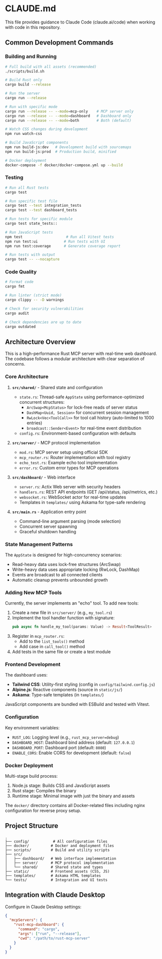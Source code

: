 # CLAUDE.md

This file provides guidance to Claude Code (claude.ai/code) when working with code in this repository.

## Common Development Commands

### Building and Running
```bash
# Full build with all assets (recommended)
./scripts/build.sh

# Build Rust only
cargo build --release

# Run the server
cargo run --release

# Run with specific mode
cargo run --release -- --mode=mcp-only    # MCP server only
cargo run --release -- --mode=dashboard   # Dashboard only
cargo run --release -- --mode=both        # Both (default)

# Watch CSS changes during development
npm run watch-css

# Build JavaScript components
npm run build-js:dev   # Development build with sourcemaps
npm run build-js:prod  # Production build, minified

# Docker deployment
docker-compose -f docker/docker-compose.yml up --build
```

### Testing
```bash
# Run all Rust tests
cargo test

# Run specific test file
cargo test --test integration_tests
cargo test --test dashboard_tests

# Run tests for specific module
cargo test state_tests::

# Run JavaScript tests
npm test                    # Run all Vitest tests
npm run test:ui            # Run tests with UI
npm run test:coverage      # Generate coverage report

# Run tests with output
cargo test -- --nocapture
```

### Code Quality
```bash
# Format code
cargo fmt

# Run linter (strict mode)
cargo clippy -- -D warnings

# Check for security vulnerabilities
cargo audit

# Check dependencies are up to date
cargo outdated
```

## Architecture Overview

This is a high-performance Rust MCP server with real-time web dashboard. The codebase follows a modular architecture with clear separation of concerns.

### Core Architecture

1. **`src/shared/`** - Shared state and configuration
   - `state.rs`: Thread-safe `AppState` using performance-optimized concurrent structures:
     - `ArcSwap<McpStatus>` for lock-free reads of server status
     - `DashMap<Uuid, Session>` for concurrent session management
     - `RwLock<Vec<ToolCall>>` for tool call history (auto-limited to 1000 entries)
     - `broadcast::Sender<Event>` for real-time event distribution
   - `config.rs`: Environment-based configuration with defaults

2. **`src/server/`** - MCP protocol implementation
   - `mod.rs`: MCP server setup using official SDK
   - `mcp_router.rs`: Router implementation with tool registry
   - `echo_test.rs`: Example echo tool implementation
   - `error.rs`: Custom error types for MCP operations

3. **`src/dashboard/`** - Web interface
   - `server.rs`: Actix Web server with security headers
   - `handlers.rs`: REST API endpoints (GET /api/status, /api/metrics, etc.)
   - `websocket.rs`: WebSocket actor for real-time updates
   - Templates in `templates/` using Askama for type-safe rendering

4. **`src/main.rs`** - Application entry point
   - Command-line argument parsing (mode selection)
   - Concurrent server spawning
   - Graceful shutdown handling

### State Management Patterns

The `AppState` is designed for high-concurrency scenarios:
- Read-heavy data uses lock-free structures (ArcSwap)
- Write-heavy data uses appropriate locking (RwLock, DashMap)
- Events are broadcast to all connected clients
- Automatic cleanup prevents unbounded growth

### Adding New MCP Tools

Currently, the server implements an "echo" tool. To add new tools:

1. Create a new file in `src/server/` (e.g., `my_tool.rs`)
2. Implement the tool handler function with signature:
   ```rust
   pub async fn handle_my_tool(params: Value) -> Result<ToolResult>
   ```
3. Register in `mcp_router.rs`:
   - Add to the `list_tools()` method
   - Add case in `call_tool()` method
4. Add tests in the same file or create a test module

### Frontend Development

The dashboard uses:
- **Tailwind CSS**: Utility-first styling (config in `config/tailwind.config.js`)
- **Alpine.js**: Reactive components (source in `static/js/`)
- **Askama**: Type-safe templates (in `templates/`)

JavaScript components are bundled with ESBuild and tested with Vitest.

### Configuration

Key environment variables:
- `RUST_LOG`: Logging level (e.g., `rust_mcp_server=debug`)
- `DASHBOARD_HOST`: Dashboard bind address (default: `127.0.0.1`)
- `DASHBOARD_PORT`: Dashboard port (default: `8080`)
- `ENABLE_CORS`: Enable CORS for development (default: `false`)

### Docker Deployment

Multi-stage build process:
1. Node.js stage: Builds CSS and JavaScript assets
2. Rust stage: Compiles the binary
3. Runtime stage: Minimal image with just the binary and assets

The `docker/` directory contains all Docker-related files including nginx configuration for reverse proxy setup.

## Project Structure

```
.
├── config/           # All configuration files
├── docker/          # Docker and deployment files  
├── scripts/         # Build and utility scripts
├── src/            
│   ├── dashboard/   # Web interface implementation
│   ├── server/      # MCP protocol implementation
│   └── shared/      # Shared state and types
├── static/          # Frontend assets (CSS, JS)
├── templates/       # Askama HTML templates
└── tests/           # Integration and UI tests
```

## Integration with Claude Desktop

Configure in Claude Desktop settings:
```json
{
  "mcpServers": {
    "rust-mcp-dashboard": {
      "command": "cargo",
      "args": ["run", "--release"],
      "cwd": "/path/to/rust-mcp-server"
    }
  }
}
```